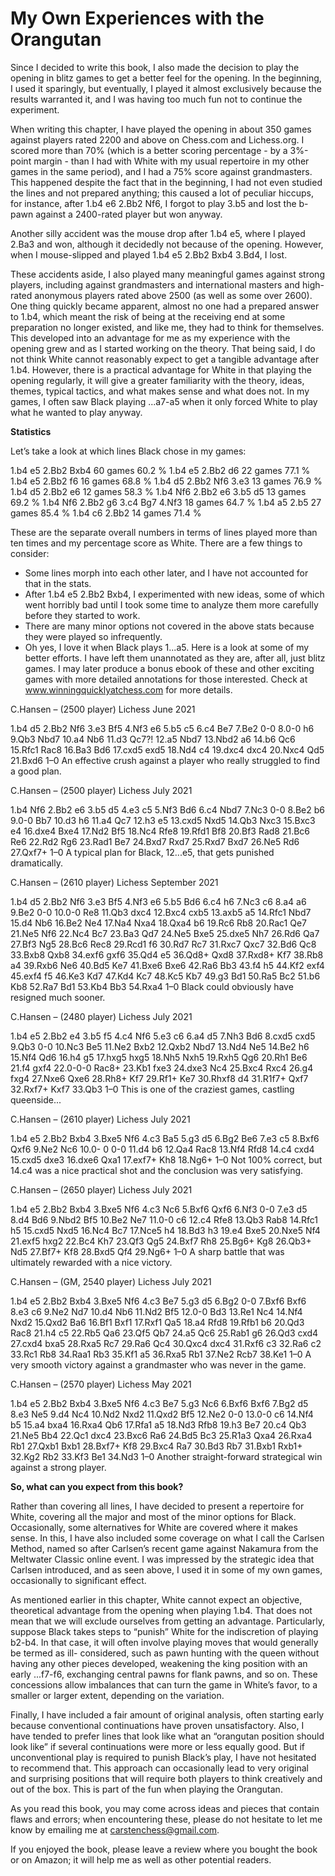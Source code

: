 # My Own Experiences with the Orangutan

Since I decided to write this book, I also made the decision to play the opening in blitz games to get a better feel for the opening. In the beginning, I used it sparingly, but eventually, I played it almost exclusively because the results warranted it, and I was having too much fun not to continue the experiment.

When writing this chapter, I have played the opening in about 350 games against players rated 2200 and above on Chess.com and Lichess.org. I scored more than 70% (which is a better scoring percentage - by a 3%-point margin - than I had with White with my usual repertoire in my other games in the same period), and I had a 75% score against grandmasters. This happened despite the fact that in the beginning, I had not even studied the lines and not prepared anything; this caused a lot of peculiar hiccups, for instance, after 1.b4 e6 2.Bb2 Nf6, I forgot to play 3.b5 and lost the b-pawn against a 2400-rated player but won anyway.

Another silly accident was the mouse drop after 1.b4 e5, where I played 2.Ba3 and won, although it decidedly not because of the opening. However, when I mouse-slipped and played 1.b4 e5 2.Bb2 Bxb4 3.Bd4, I lost.

These accidents aside, I also played many meaningful games against strong players, including against grandmasters and international masters and high-rated anonymous players rated above 2500 (as well as some over 2600). One thing quickly became apparent, almost no one had a prepared answer to 1.b4, which meant the risk of being at the receiving end at some preparation no longer existed, and like me, they had to think for themselves. This developed into an advantage for me as my experience with the opening grew and as I started working on the theory.
That being said, I do not think White cannot reasonably expect to get a tangible advantage after 1.b4. However, there is a practical advantage for White in that playing the opening regularly, it will give a greater familiarity with the theory, ideas, themes, typical tactics, and what makes sense and what does not. In my games, I often saw Black playing ...a7-a5 when it only forced White to play what he wanted to play anyway.

**Statistics**

Let’s take a look at which lines Black chose in my games:


1.b4 e5 2.Bb2 Bxb4 60 games 60.2 % 1.b4 e5 2.Bb2 d6 22 games 77.1 % 1.b4 e5 2.Bb2 f6 16 games 68.8 %
1.b4 d5 2.Bb2 Nf6 3.e3 13 games 76.9 % 1.b4 d5 2.Bb2 e6 12 games 58.3 %
1.b4 Nf6 2.Bb2 e6 3.b5 d5 13 games 69.2 %
1.b4 Nf6 2.Bb2 g6 3.c4 Bg7 4.Nf3 18 games 64.7 % 1.b4 a5 2.b5 27 games 85.4 %
1.b4 c6 2.Bb2 14 games 71.4 %


These are the separate overall numbers in terms of lines played more than ten times and my percentage score as White. There are a few things to consider:
* Some lines morph into each other later, and I have not accounted for that in the stats.
* After 1.b4 e5 2.Bb2 Bxb4, I experimented with new ideas, some of which went horribly bad until I took some time to analyze them more carefully before they started to work.
* There are many minor options not covered in the above stats because they were played so infrequently.
* Oh yes, I love it when Black plays 1...a5.
Here is a look at some of my better efforts. I have left them unannotated as they are, after all, just blitz games. I may later produce a bonus ebook of these and other exciting games with more detailed annotations for those interested. Check at www.winningquicklyatchess.com for more details.

C.Hansen – (2500 player)
Lichess June 2021

1.b4 d5 2.Bb2 Nf6 3.e3 Bf5 4.Nf3 e6 5.b5 c5 6.c4 Be7 7.Be2 0-0 8.0-0 h6 9.Qb3 Nbd7 10.a4 Nb6 11.d3 Qc7?! 12.a5 Nbd7 13.Nbd2 a6 14.b6 Qc6 15.Rfc1 Rac8 16.Ba3 Bd6 17.cxd5 exd5 18.Nd4 c4 19.dxc4 dxc4 20.Nxc4 Qd5 21.Bxd6 1–0
An effective crush against a player who really struggled to find a good plan.

C.Hansen – (2500 player)
Lichess July 2021

1.b4 Nf6 2.Bb2 e6 3.b5 d5 4.e3 c5 5.Nf3 Bd6 6.c4 Nbd7 7.Nc3 0-0 8.Be2 b6 9.0-0 Bb7 10.d3 h6 11.a4 Qc7 12.h3 e5 13.cxd5 Nxd5 14.Qb3 Nxc3 15.Bxc3 e4 16.dxe4 Bxe4 17.Nd2 Bf5 18.Nc4 Rfe8 19.Rfd1 Bf8 20.Bf3 Rad8 21.Bc6 Re6 22.Rd2 Rg6 23.Rad1 Be7 24.Bxd7 Rxd7 25.Rxd7 Bxd7 26.Ne5 Rd6 27.Qxf7+ 1–0
A typical plan for Black, 12...e5, that gets punished dramatically.

C.Hansen – (2610 player)
Lichess September 2021

1.b4 d5 2.Bb2 Nf6 3.e3 Bf5 4.Nf3 e6 5.b5 Bd6 6.c4 h6 7.Nc3 c6 8.a4 a6 9.Be2 0-0 10.0-0 Re8 11.Qb3 dxc4 12.Bxc4 cxb5 13.axb5 a5 14.Rfc1 Nbd7 15.d4 Nb6 16.Be2 Ne4 17.Na4 Nxa4 18.Qxa4 b6 19.Rc6 Rb8 20.Rac1 Qe7 21.Ne5 Nf6 22.Nc4 Bc7 23.Ba3 Qd7 24.Ne5 Bxe5 25.dxe5 Nh7 26.Rd6 Qa7 27.Bf3 Ng5 28.Bc6 Rec8 29.Rcd1 f6 30.Rd7 Rc7 31.Rxc7 Qxc7 32.Bd6 Qc8 33.Bxb8 Qxb8 34.exf6 gxf6 35.Qd4 e5 36.Qd8+ Qxd8 37.Rxd8+ Kf7 38.Rb8 a4 39.Rxb6 Ne6 40.Bd5 Ke7 41.Bxe6 Bxe6 42.Ra6 Bb3 43.f4 h5 44.Kf2 exf4 45.exf4 f5 46.Ke3 Kd7 47.Kd4 Kc7 48.Kc5 Kb7 49.g3 Bd1 50.Ra5 Bc2 51.b6 Kb8 52.Ra7 Bd1 53.Kb4 Bb3 54.Rxa4 1–0
Black could obviously have resigned much sooner.

C.Hansen – (2480 player)
Lichess July 2021

1.b4 e5 2.Bb2 e4 3.b5 f5 4.c4 Nf6 5.e3 c6 6.a4 d5 7.Nh3 Bd6 8.cxd5 cxd5 9.Qb3 0-0 10.Nc3 Be5 11.Ne2 Bxb2 12.Qxb2 Nbd7 13.Nd4 Ne5 14.Be2 h6 15.Nf4 Qd6 16.h4 g5 17.hxg5 hxg5 18.Nh5 Nxh5 19.Rxh5 Qg6 20.Rh1 Be6 21.f4 gxf4 22.0-0-0 Rac8+ 23.Kb1 fxe3 24.dxe3 Nc4 25.Bxc4 Rxc4 26.g4 fxg4 27.Nxe6 Qxe6 28.Rh8+ Kf7 29.Rf1+ Ke7 30.Rhxf8 d4 31.R1f7+ Qxf7 32.Rxf7+ Kxf7 33.Qb3 1–0
This is one of the craziest games, castling queenside...

C.Hansen – (2610 player)
Lichess July 2021

1.b4 e5 2.Bb2 Bxb4 3.Bxe5 Nf6 4.c3 Ba5 5.g3 d5 6.Bg2 Be6 7.e3 c5 8.Bxf6 Qxf6 9.Ne2 Nc6 10.0-
0 0-0 11.d4 b6 12.Qa4 Rac8 13.Nf4 Rfd8 14.c4 cxd4 15.cxd5 dxe3 16.dxe6 Qxa1 17.exf7+ Kh8 18.Ng6+ 1–0
Not 100% correct, but 14.c4 was a nice practical shot and the conclusion was very satisfying.

C.Hansen – (2650 player)
Lichess July 2021

1.b4 e5 2.Bb2 Bxb4 3.Bxe5 Nf6 4.c3 Nc6 5.Bxf6 Qxf6 6.Nf3 0-0 7.e3 d5 8.d4 Bd6 9.Nbd2 Bf5 10.Be2 Ne7 11.0-0 c6 12.c4 Rfe8 13.Qb3 Rab8 14.Rfc1 h5 15.cxd5 Nxd5 16.Nc4 Bc7 17.Nce5 h4
18.Bd3 h3 19.e4 Bxe5 20.Nxe5 Nf4 21.exf5 hxg2 22.Bc4 Kh7 23.Qf3 Qg5 24.Bxf7 Rh8 25.Bg6+
Kg8 26.Qb3+ Nd5 27.Bf7+ Kf8 28.Bxd5 Qf4 29.Ng6+ 1–0
A sharp battle that was ultimately rewarded with a nice victory.

C.Hansen – (GM, 2540 player)
Lichess July 2021

1.b4 e5 2.Bb2 Bxb4 3.Bxe5 Nf6 4.c3 Be7 5.g3 d5 6.Bg2 0-0 7.Bxf6 Bxf6 8.e3 c6 9.Ne2 Nd7 10.d4 Nb6 11.Nd2 Bf5 12.0-0 Bd3 13.Re1 Nc4 14.Nf4 Nxd2 15.Qxd2 Ba6 16.Bf1 Bxf1 17.Rxf1 Qa5 18.a4 Rfd8 19.Rfb1 b6 20.Qd3 Rac8 21.h4 c5 22.Rb5 Qa6 23.Qf5 Qb7 24.a5 Qc6 25.Rab1 g6
26.Qd3 cxd4 27.cxd4 bxa5 28.Rxa5 Rc7 29.Ra6 Qc4 30.Qxc4 dxc4 31.Rxf6 c3 32.Ra6 c2 33.Rc1
Rb8 34.Raa1 Rb3 35.Kf1 a5 36.Rxa5 Rb1 37.Ne2 Rcb7 38.Ke1 1–0
A very smooth victory against a grandmaster who was never in the game.

C.Hansen – (2570 player)
Lichess May 2021

1.b4 e5 2.Bb2 Bxb4 3.Bxe5 Nf6 4.c3 Be7 5.g3 Nc6 6.Bxf6 Bxf6 7.Bg2 d5 8.e3 Ne5 9.d4 Nc4 10.Nd2 Nxd2 11.Qxd2 Bf5 12.Ne2 0-0 13.0-0 c6 14.Nf4 b5 15.a4 bxa4 16.Rxa4 Qb6 17.Rfa1 a5
18.Nd3 Rfb8 19.h3 Be7 20.c4 Qb3 21.Ne5 Bb4 22.Qc1 dxc4 23.Bxc6 Ra6 24.Bd5 Bc3 25.R1a3 Qxa4 26.Rxa4 Rb1 27.Qxb1 Bxb1 28.Bxf7+ Kf8 29.Bxc4 Ra7 30.Bd3 Rb7 31.Bxb1 Rxb1+ 32.Kg2 Rb2 33.Kf3 Be1 34.Nd3 1–0 Another straight-forward strategical win against a strong player.

**So, what can you expect from this book?**

Rather than covering all lines, I have decided to present a repertoire for White, covering all the major and most of the minor options for Black. Occasionally, some alternatives for White are covered where it makes sense. In this, I have also included some coverage on what I call the Carlsen Method, named so after Carlsen’s recent game against Nakamura from the Meltwater Classic online event. I was impressed by the strategic idea that Carlsen introduced, and as seen above, I used it in some of my own games, occasionally to significant effect.

As mentioned earlier in this chapter, White cannot expect an objective, theoretical advantage from the opening when playing 1.b4. That does not mean that we will exclude ourselves from getting an advantage. Particularly, suppose Black takes steps to “punish” White for the indiscretion of playing b2-b4. In that case, it will often involve playing moves that would generally be termed as ill- considered, such as pawn hunting with the queen without having any other pieces developed, weakening the king position with an early ...f7-f6, exchanging central pawns for flank pawns, and so on. These concessions allow imbalances that can turn the game in White’s favor, to a smaller or larger extent, depending on the variation.

Finally, I have included a fair amount of original analysis, often starting early because conventional continuations have proven unsatisfactory. Also, I have tended to prefer lines that look like what an “orangutan position should look like” if several continuations were more or less equally good. But if unconventional play is required to punish Black’s play, I have not hesitated to recommend that. This approach can occasionally lead to very original and surprising positions that will require both players to think creatively and out of the box. This is part of the fun when playing the Orangutan.

As you read this book, you may come across ideas and pieces that contain flaws and errors; when encountering these, please do not hesitate to let me know by emailing me at carstenchess@gmail.com.

If you enjoyed the book, please leave a review where you bought the book or on Amazon; it will help me as well as other potential readers.
